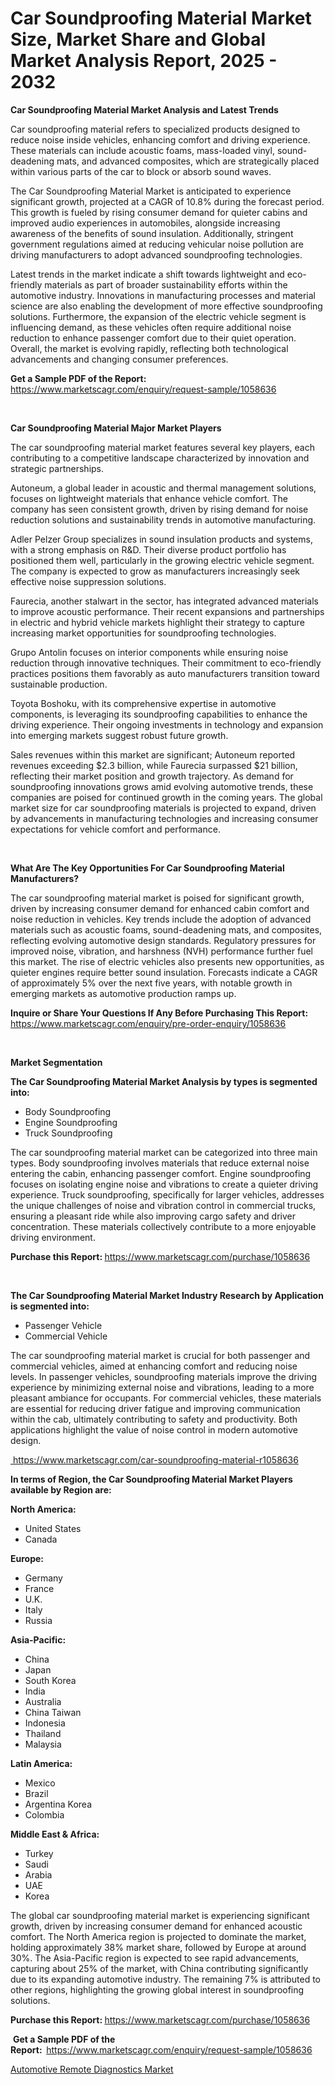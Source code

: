 <p><h1>Car Soundproofing Material Market Size, Market Share and Global Market Analysis Report, 2025 - 2032</h1></p><p><strong>Car Soundproofing Material Market Analysis and Latest Trends</strong></p>
<p><p>Car soundproofing material refers to specialized products designed to reduce noise inside vehicles, enhancing comfort and driving experience. These materials can include acoustic foams, mass-loaded vinyl, sound-deadening mats, and advanced composites, which are strategically placed within various parts of the car to block or absorb sound waves. </p><p>The Car Soundproofing Material Market is anticipated to experience significant growth, projected at a CAGR of 10.8% during the forecast period. This growth is fueled by rising consumer demand for quieter cabins and improved audio experiences in automobiles, alongside increasing awareness of the benefits of sound insulation. Additionally, stringent government regulations aimed at reducing vehicular noise pollution are driving manufacturers to adopt advanced soundproofing technologies.</p><p>Latest trends in the market indicate a shift towards lightweight and eco-friendly materials as part of broader sustainability efforts within the automotive industry. Innovations in manufacturing processes and material science are also enabling the development of more effective soundproofing solutions. Furthermore, the expansion of the electric vehicle segment is influencing demand, as these vehicles often require additional noise reduction to enhance passenger comfort due to their quiet operation. Overall, the market is evolving rapidly, reflecting both technological advancements and changing consumer preferences.</p></p>
<p><strong>Get a Sample PDF of the Report:&nbsp;</strong> <a href="https://www.marketscagr.com/enquiry/request-sample/1058636?utm_campaign=2799&utm_medium=2&utm_source=Github&utm_content=ia&utm_term=30032025&utm_id=car-soundproofing-material">https://www.marketscagr.com/enquiry/request-sample/1058636</a></p>
<p>&nbsp;</p>
<p><strong>Car Soundproofing Material Major Market Players</strong></p>
<p><p>The car soundproofing material market features several key players, each contributing to a competitive landscape characterized by innovation and strategic partnerships. </p><p>Autoneum, a global leader in acoustic and thermal management solutions, focuses on lightweight materials that enhance vehicle comfort. The company has seen consistent growth, driven by rising demand for noise reduction solutions and sustainability trends in automotive manufacturing. </p><p>Adler Pelzer Group specializes in sound insulation products and systems, with a strong emphasis on R&D. Their diverse product portfolio has positioned them well, particularly in the growing electric vehicle segment. The company is expected to grow as manufacturers increasingly seek effective noise suppression solutions.</p><p>Faurecia, another stalwart in the sector, has integrated advanced materials to improve acoustic performance. Their recent expansions and partnerships in electric and hybrid vehicle markets highlight their strategy to capture increasing market opportunities for soundproofing technologies.</p><p>Grupo Antolin focuses on interior components while ensuring noise reduction through innovative techniques. Their commitment to eco-friendly practices positions them favorably as auto manufacturers transition toward sustainable production.</p><p>Toyota Boshoku, with its comprehensive expertise in automotive components, is leveraging its soundproofing capabilities to enhance the driving experience. Their ongoing investments in technology and expansion into emerging markets suggest robust future growth.</p><p>Sales revenues within this market are significant; Autoneum reported revenues exceeding $2.3 billion, while Faurecia surpassed $21 billion, reflecting their market position and growth trajectory. As demand for soundproofing innovations grows amid evolving automotive trends, these companies are poised for continued growth in the coming years. The global market size for car soundproofing materials is projected to expand, driven by advancements in manufacturing technologies and increasing consumer expectations for vehicle comfort and performance.</p></p>
<p>&nbsp;</p>
<p><strong>What Are The Key Opportunities For Car Soundproofing Material Manufacturers?</strong></p>
<p><p>The car soundproofing material market is poised for significant growth, driven by increasing consumer demand for enhanced cabin comfort and noise reduction in vehicles. Key trends include the adoption of advanced materials such as acoustic foams, sound-deadening mats, and composites, reflecting evolving automotive design standards. Regulatory pressures for improved noise, vibration, and harshness (NVH) performance further fuel this market. The rise of electric vehicles also presents new opportunities, as quieter engines require better sound insulation. Forecasts indicate a CAGR of approximately 5% over the next five years, with notable growth in emerging markets as automotive production ramps up.</p></p>
<p><strong>Inquire or Share Your Questions If Any Before Purchasing This Report:</strong> <a href="https://www.marketscagr.com/enquiry/pre-order-enquiry/1058636?utm_campaign=2799&utm_medium=2&utm_source=Github&utm_content=ia&utm_term=30032025&utm_id=car-soundproofing-material">https://www.marketscagr.com/enquiry/pre-order-enquiry/1058636</a></p>
<p>&nbsp;</p>
<p><strong>Market Segmentation</strong></p>
<p><strong>The Car Soundproofing Material Market Analysis by types is segmented into:</strong></p>
<p><ul><li>Body Soundproofing</li><li>Engine Soundproofing</li><li>Truck Soundproofing</li></ul></p>
<p><p>The car soundproofing material market can be categorized into three main types. Body soundproofing involves materials that reduce external noise entering the cabin, enhancing passenger comfort. Engine soundproofing focuses on isolating engine noise and vibrations to create a quieter driving experience. Truck soundproofing, specifically for larger vehicles, addresses the unique challenges of noise and vibration control in commercial trucks, ensuring a pleasant ride while also improving cargo safety and driver concentration. These materials collectively contribute to a more enjoyable driving environment.</p></p>
<p><strong>Purchase this Report:&nbsp;</strong><a href="https://www.marketscagr.com/purchase/1058636?utm_campaign=2799&utm_medium=2&utm_source=Github&utm_content=ia&utm_term=30032025&utm_id=car-soundproofing-material">https://www.marketscagr.com/purchase/1058636</a></p>
<p>&nbsp;</p>
<p><strong>The Car Soundproofing Material Market Industry Research by Application is segmented into:</strong></p>
<p><ul><li>Passenger Vehicle</li><li>Commercial Vehicle</li></ul></p>
<p><p>The car soundproofing material market is crucial for both passenger and commercial vehicles, aimed at enhancing comfort and reducing noise levels. In passenger vehicles, soundproofing materials improve the driving experience by minimizing external noise and vibrations, leading to a more pleasant ambiance for occupants. For commercial vehicles, these materials are essential for reducing driver fatigue and improving communication within the cab, ultimately contributing to safety and productivity. Both applications highlight the value of noise control in modern automotive design.</p></p>
<p><a href="https://www.marketscagr.com/car-soundproofing-material-r1058636?utm_campaign=2799&utm_medium=2&utm_source=Github&utm_content=ia&utm_term=30032025&utm_id=car-soundproofing-material">&nbsp;https://www.marketscagr.com/car-soundproofing-material-r1058636</a></p>
<p><strong>In terms of Region, the Car Soundproofing Material Market Players available by Region are:</strong></p>
<p>
    <p> <strong> North America: </strong>
        <ul>
            <li>United States</li>
            <li>Canada</li>
        </ul>
        </p> 
    <p> <strong> Europe: </strong>
        <ul>
            <li>Germany</li>
            <li>France</li>
            <li>U.K.</li>
            <li>Italy</li>
            <li>Russia</li>
        </ul>
        </p> 
    <p> <strong> Asia-Pacific: </strong>
        <ul>
            <li>China</li>
            <li>Japan</li>
            <li>South Korea</li>
            <li>India</li>
            <li>Australia</li>
            <li>China Taiwan</li>
            <li>Indonesia</li>
            <li>Thailand</li>
            <li>Malaysia</li>
        </ul>
        </p> 
    <p> <strong> Latin America: </strong>
        <ul>
            <li>Mexico</li>
            <li>Brazil</li>
            <li>Argentina Korea</li>
            <li>Colombia</li>
        </ul>
        </p> 
    <p> <strong> Middle East & Africa: </strong>
        <ul>
            <li>Turkey</li>
            <li>Saudi</li>
            <li>Arabia</li>
            <li>UAE</li>
            <li>Korea</li>
        </ul>
    </p>
    </p>
<p><p>The global car soundproofing material market is experiencing significant growth, driven by increasing consumer demand for enhanced acoustic comfort. The North America region is projected to dominate the market, holding approximately 38% market share, followed by Europe at around 30%. The Asia-Pacific region is expected to see rapid advancements, capturing about 25% of the market, with China contributing significantly due to its expanding automotive industry. The remaining 7% is attributed to other regions, highlighting the growing global interest in soundproofing solutions.</p></p>
<p><strong>Purchase this Report: </strong><a href="https://www.marketscagr.com/purchase/1058636?utm_campaign=2799&utm_medium=2&utm_source=Github&utm_content=ia&utm_term=30032025&utm_id=car-soundproofing-material">https://www.marketscagr.com/purchase/1058636</a></p>
<p>&nbsp;<strong>Get a Sample PDF of the Report:&nbsp;&nbsp;</strong><a href="https://www.marketscagr.com/enquiry/request-sample/1058636?utm_campaign=2799&utm_medium=2&utm_source=Github&utm_content=ia&utm_term=30032025&utm_id=car-soundproofing-material">https://www.marketscagr.com/enquiry/request-sample/1058636</a></p>
<p><strong></strong></p>
<p><p><a href="https://github.com/benhaeneye/Market-Research-Report-List-1/blob/main/automotive-remote-diagnostics-market.md?utm_campaign=2799&utm_medium=2&utm_source=Github&utm_content=ia&utm_term=30032025&utm_id=car-soundproofing-material">Automotive Remote Diagnostics Market</a></p></p>